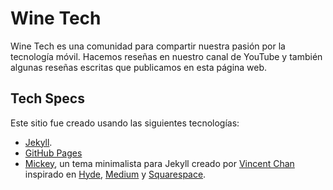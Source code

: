 # Wine Tech

Wine Tech es una comunidad para compartir nuestra pasión por la tecnología móvil. Hacemos reseñas en nuestro canal de YouTube y también algunas reseñas escritas que publicamos en esta página web.

## Tech Specs
Este sitio fue creado usando las siguientes tecnologías:
- [Jekyll](http://jekyllrb.com).
- [GitHub Pages](https://pages.github.com/)
- [Mickey](http://vincentchan.github.io/mickey), un tema minimalista para Jekyll creado por [Vincent Chan](https://github.com/vincentchan) inspirado en [Hyde](http://hyde.getpoole.com), [Medium](http://medium.com) y [Squarespace](http://squarespace.com).
